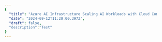 ```yaml
---
{
  "title": "Azure AI Infrastructure Scaling AI Workloads with Cloud Computing",
  "date": "2024-09-12T11:20:00.397Z",
  "draft": false,
  "description":"Test"
}
---
```

        